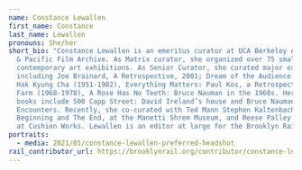 ```yaml
---
name: Constance Lewallen
first_name: Constance
last_name: Lewallen
pronouns: She/her
short_bio: "Constance Lewallen is an emeritus curator at UCA Berkeley Art Museum
  & Pacific Film Archive. As Matrix curator, she organized over 75 small
  contemporary art exhibitions. As Senior Curator, she curated major exhibitions
  including Joe Brainard, A Retrospective, 2001; Dream of the Audience: Theresa
  Hak Kyung Cha (1951-1982), Everything Matters: Paul Kos, a Retrospective, Ant
  Farm (1968-1978), A Rose Has No Teeth: Bruce Nauman in the 1960s. Her recent
  books include 500 Capp Street: David Ireland’s house and Bruce Nauman; Spatial
  Encounters. Recently, she co-curated with Ted Mann Stephen Kaltenbach: The
  Beginning and The End, at the Manetti Shrem Museum, and Reese Palley Gallery
  at Cushion Works. Lewallen is an editor at large for the Brooklyn Rail."
portraits:
  - media: 2021/01/constance-lewallen-preferred-headshot
rail_contributor_url: https://brooklynrail.org/contributor/constance-lewallen
---
```

